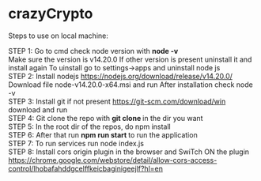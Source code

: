 # crazyCrypto

Steps to use on local machine:

STEP 1:
Go to cmd check node version with 
<b> node -v </b>
<br>
Make sure the version is  v14.20.0
If other version is present uninstall it and install again
To uinstall go to settings->apps and uninstall node js
<br>
STEP 2:
Install nodejs
https://nodejs.org/download/release/v14.20.0/
Download file node-v14.20.0-x64.msi  and run
After installation check node -v
<br>
STEP 3:
Install git  if not present https://git-scm.com/download/win download and run
<br>
STEP 4:
Git clone  the repo with <b> git clone </b> in the dir you want
<br>
STEP 5:
In the root dir of the repos, do npm install
<br>
STEP 6:
After that run <b>npm run start </b> to run the application 
<br>
STEP 7:
To run services run node index.js
<br>
STEP 8:
Install cors origin plugin in the browser and SwiTch ON the plugin
https://chrome.google.com/webstore/detail/allow-cors-access-control/lhobafahddgcelffkeicbaginigeejlf?hl=en
